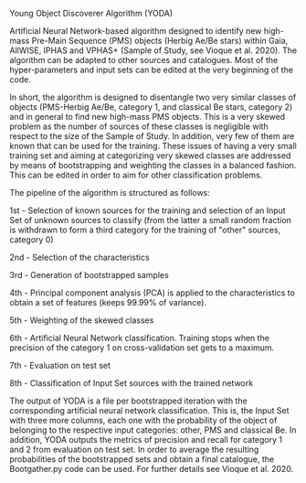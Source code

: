 Young Object Discoverer Algorithm (YODA)

Artificial Neural Network-based algorithm designed to identify new high-mass Pre-Main Sequence (PMS) objects (Herbig Ae/Be stars) within Gaia, AllWISE, IPHAS and VPHAS+ (Sample of Study, see Vioque et al. 2020). The algorithm can be adapted to other sources and catalogues. Most of the hyper-parameters and input sets can be edited at the very beginning of the code.

In short, the algorithm is designed to disentangle two very similar classes of objects (PMS-Herbig Ae/Be, category 1, and classical Be stars, category 2) and in general to find new high-mass PMS objects. This is a very skewed problem as the number of sources of these classes is negligible with respect to the size of the Sample of Study. In addition, very few of them are known that can be used for the training. These issues of having a very small training set and aiming at categorizing very skewed classes are addressed by means of bootstrapping and weighting the classes in a balanced fashion. This can be edited in order to aim for other classification problems.

The pipeline of the algorithm is structured as follows:

1st - Selection of known sources for the training and selection of an Input Set of unknown sources to classify (from the latter a small random fraction is withdrawn to form a third category for the training of "other" sources, category 0)

2nd - Selection of the characteristics

3rd - Generation of bootstrapped samples

4th - Principal component analysis (PCA) is applied to the characteristics to obtain a set of features (keeps 99.99% of variance).

5th - Weighting of the skewed classes

6th - Artificial Neural Network classification. Training stops when the precision of the category 1 on cross-validation set gets to a maximum.

7th - Evaluation on test set

8th - Classification of Input Set sources with the trained network

The output of YODA is a file per bootstrapped iteration with the corresponding artificial neural network classification. This is, the Input Set with three more columns, each one with the probability of the object of belonging to the respective input categories: other, PMS and classical Be. In addition, YODA outputs the metrics of precision and recall for category 1 and 2 from evaluation on test set. In order to average the resulting probabilities of the bootstrapped sets and obtain a final catalogue, the Bootgather.py code can be used. For further details see Vioque et al. 2020.
